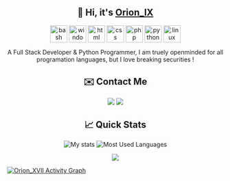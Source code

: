 <h2 align="center">👋 Hi, it's <a href="https://twitter.com/Orion_00001001">Orion_IX</a> </h2>

<p align="center">
<img align="center" alt="bash" height="40" width="40" src="https://cdn.jsdelivr.net/gh/devicons/devicon/icons/bash/bash-original.svg" style="max-width:100%;"></img>
<img align="center" alt="windows" height="40" width="40" src="https://cdn.jsdelivr.net/gh/devicons/devicon/icons/windows8/windows8-original.svg" style="max-width:100%;"></img>
<img align="center" alt="html" height="40" width="40" src="https://cdn.jsdelivr.net/gh/devicons/devicon/icons/html5/html5-original.svg" style="max-width:100%;"></img>
<img align="center" alt="css" height="40" width="40" src="https://cdn.jsdelivr.net/gh/devicons/devicon/icons/css3/css3-original.svg" style="max-width:100%;"></img>
<img  align="center" alt="php" height="40" width="40" src="https://cdn.jsdelivr.net/gh/devicons/devicon/icons/php/php-original.svg" style="max-width:100%;"></img>
<img align="center" alt="python" height="40" width="40" src="https://cdn.jsdelivr.net/gh/devicons/devicon/icons/python/python-original.svg" style="max-width:100%;"></img>
<img align="center" alt="linux" height="40" width="40" src="https://cdn.jsdelivr.net/gh/devicons/devicon/icons/linux/linux-original.svg" style="max-width:100%;"></img>


</p>

<p align="center">
   A Full Stack Developer & Python Programmer, I am truely openminded for all programation languages, but I love breaking securities !
</p>

<h2 align="center">✉️ Contact Me</h2>
<p align="center">
  <a href="https://twitter.com/Orion_00001001" target="_blank"><img src="https://img.shields.io/badge/twitter-%231DA1F2.svg?&style=for-the-badge&logo=twitter&logoColor=white"/></a>
  <a href="https://discordapp.com/users/450413579179524096" target="_blank"><img src="https://img.shields.io/badge/discord-%237489DA.svg?&style=for-the-badge&logo=discord&logoColor=white"/></a>
</p>

<h2 align="center">📈 Quick Stats </h2>

<p align="center">
  <img src="https://github-readme-stats.vercel.app/api?username=Clement-XVII&show_icons=true&theme=radical" alt="My stats">
  <img src="https://github-readme-stats.vercel.app/api/top-langs/?username=Clement-XVII&layout=compact&show_icons=true&theme=radical" alt="Most Used Languages">
</p>

<p align="center">
  <a href="https://github.com/Clement-XVII">
    <img src="https://github-readme-streak-stats.herokuapp.com/?user=Clement-XVII#version3"/>
  </a>
</p>
<a href="https://github.com/Clement-XVII"><img alt="Orion_XVII Activity Graph" src="https://activity-graph.herokuapp.com/graph?username=Clement-XVII&bg_color=1F222E&color=F8D866&line=F85D7F&point=FFFFFF&hide_border=true" /></a>
